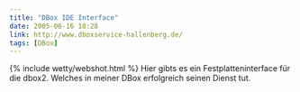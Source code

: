 ```yaml
---
title: "DBox IDE Interface"
date: 2005-06-16 18:28
link: http://www.dboxservice-hallenberg.de/
tags: [DBox]
---
```

{% include wetty/webshot.html %} Hier gibts es ein Festplatteninterface für die dbox2. Welches in meiner DBox erfolgreich seinen Dienst tut.